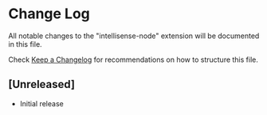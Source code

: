 # Change Log
All notable changes to the "intellisense-node" extension will be documented in this file.

Check [Keep a Changelog](http://keepachangelog.com/) for recommendations on how to structure this file.

## [Unreleased]
- Initial release